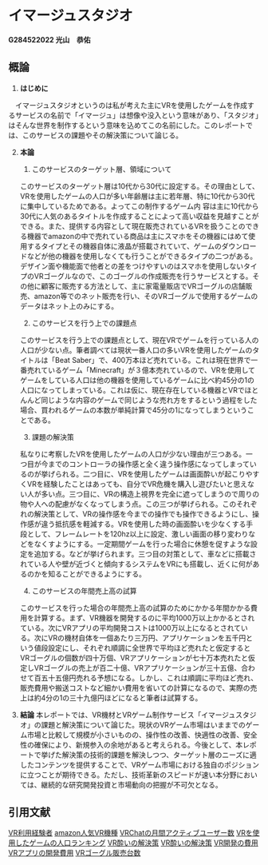 # イマージュスタジオ

#### G284522022 光山　恭佑

## 概論

1. **はじめに**

　イマージュスタジオというのは私が考えた主にVRを使用したゲームを作成するサービスの名前で「イマージュ」は想像や没入という意味があり、「スタジオ」はそんな世界を制作するという意味を込めてこの名前にした。このレポートでは、このサービスの課題やその解決策について論じる。

2. **本論**
    1. このサービスのターゲット層、領域について

    このサービスのターゲット層は10代から30代に設定する。その理由として、VRを使用したゲームの人口が多い年齢層は主に若年層、特に10代から30代に集中しているためである。よってこの制作するゲーム内 容は主に10代から30代に人気のあるタイトルを作成することによって高い収益を見越すことができる。また、提供する内容として現在販売されているVRを扱うことのできる機器でamazonの中で売れている商品は主にスマホをその機器にはめて使用するタイプとその機器自体に液晶が搭載されていて、ゲームのダウンロードなどが他の機器を使用しなくても行うことができるタイプの二つがある。デザイン面や機能面で他者との差をつけやすいのはスマホを使用しないタイプのVRゴーグルなので、このゴーグルの作成販売を行うサービスとする。その他に顧客に販売する方法として、主に家電量販店でVRゴーグルの店舗販売、amazon等でのネット販売を行い、そのVRゴーグルで使用するゲームのデータはネット上のみにする。

    2. このサービスを行う上での課題点

    このサービスを行う上での課題点として、現在VRでゲームを行っている人の人口が少ない点。筆者調べては現状一番人口の多いVRを使用したゲームのタイトルは「Beat Saber」で、400万本ほど売れている。これは現在世界で一番売れているゲーム「Minecraft」が３億本売れているので、VRを使用してゲームをしている人口は他の機器を使用しているゲームに比べ約45分の1の人口になってしまっている。これは仮に、現在存在している機器とVRでほとんんど同じような内容のゲームで同じような売れ方をするという過程をした場合、買われるゲームの本数が単純計算で45分の1になってしまうということである。

    3. 課題の解決策

    私なりに考察したVRを使用したゲームの人口が少ない理由が三つある。一つ目が今までのコントローラの操作感と全く違う操作感になってしまっているのが挙げられる。二つ目に、VRを使用したゲームは画面酔いが起こりやすくVRを経験したことはあっても、自分でVR危機を購入し遊びたいと思えない人が多い点。三つ目に、VRの構造上視界を完全に遮ってしまうので周りの物や人への配慮がなくなってしまう点。この三つが挙げられる。このそれぞれの解決策として、VRの操作感を今までの操作でも操作できるようにし、操作感が違う抵抗感を軽減する。VRを使用した時の画面酔いを少なくする手段として、フレームレートを120hz以上に設定、激しい画面の移り変わりなどをなくすようにする。一定期間ゲームを行った場合に休憩を促すような設定を追加する。などが挙げられます。三つ目の対策として、車などに搭載されている人や壁が近づくと傾向するシステムをVRにも搭載し、近くに何があるのかを知ることができるようにする。

    4. このサービスの年間売上高の試算

    このサービスを行った場合の年間売上高の試算のためにかかる年間かかる費用を計算する。まず、VR機器を開発するのに平均1000万以上かかるとされている。次にVRアプリの平均開発コストは1000万以上になるとされている。次にVRの機材自体を一個あたり三万円、アプリケーションを五千円という値段設定にし、それぞれ順調に全世界で平均ほど売れたと仮定するとVRゴーグルの個数が四十万個、VRアプリケーションが七十万本売れたと仮定しVRゴーグルの売上が百二十億、VRアプリケーションが三十五億、合わせて百五十五億円売れる予想になる。しかし、これは順調に平均ほど売れ、販売費用や搬送コストなど細かい費用を省いての計算になるので、実際の売上は約4分の1の三十九億円ほどになると筆者は試算する。
    
3. **結論**
    本レポートでは、VR機材とVRゲーム制作サービス「イマージュスタジオ」の課題と解決策について論じた。現状のVRゲーム市場はいままでのゲーム市場と比較して規模が小さいものの、操作性の改善、快適性の改善、安全性の確保により、新規参入の余地があると考えられる。今後として、本レポートで挙げた解決策の技術的課題を解決しつつ、ターゲット層のニーズに適したコンテンツを提供することで、VRゲーム市場における独自のポジションに立つことが期待できる。ただし、技術革新のスピードが速い本分野においては、継続的な研究開発投資と市場動向の把握が不可欠となる。
## 引用文献
[]()
[VR利用経験者](https://roundup-gamers.jp/article/2022/09/27/432.html)
[amazon人気VR機種](https://note.com/mild_wasp6226/n/neeae5c83887a)
[VRChatの月間アクティブユーザー数](https://realsound.jp/tech/2023/02/post-1247650_2.html)
[VRを使用したゲームの人口ランキング](https://m-s-y.com/app/ranking/vr-games/)
[VR酔いの解決策](https://www.xr-lifedig.com/beginner/240418_01)
[VR酔いの解決策](https://note.com/vr_yaruo389/n/n9253d1cc8b5a)
[VR開発の費用](https://metaversesouken.com/xr/development-4/)
[VRアプリの開発費用](https://hnavi.co.jp/knowledge/blog/vr-cost/)
[VRゴーグル販売台数](https://webtan.impress.co.jp/n/2023/10/30/45885)
[]()
[]()
[]()
[]()
[]()
[]()
[]()